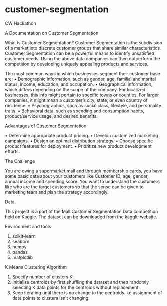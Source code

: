 # customer-segmentation
CW Hackathon

A Documentation on Customer Segmentation

What is Customer Segmentation?
Customer Segmentation is the subdivision of a market into discrete customer groups that share similar characteristics. Customer Segmentation can be a powerful means to identify unsatisfied customer needs. Using the above data companies can then outperform the competition by developing uniquely appealing products and services.

The most common ways in which businesses segment their customer base are:
•	Demographic information, such as gender, age, familial and marital status, income, education, and occupation.
•	Geographical information, which differs depending on the scope of the company. For localized businesses, this info might pertain to specific towns or counties. For larger companies, it might mean a customer’s city, state, or even country of residence.
•	Psychographics, such as social class, lifestyle, and personality traits.
•	Behavioral data, such as spending and consumption habits, product/service usage, and desired benefits.

Advantages of Customer Segmentation

•	Determine appropriate product pricing.
•	Develop customized marketing campaigns.
•	Design an optimal distribution strategy.
•	Choose specific product features for deployment.
•	Prioritize new product development efforts. 
 
The Challenge
 
You are owing a supermarket mall and through membership cards, you have some basic data about your customers like Customer ID, age, gender, annual income and spending score. You want to understand the customers like who are the target customers so that the sense can be given to marketing team and plan the strategy accordingly.
 
Data
 
This project is a part of the Mall Customer Segmentation Data competition held on Kaggle.
The dataset can be downloaded from the kaggle website.
 


Environment and tools
 
1.	scikit-learn
2.	seaborn
3.	numpy
4.	pandas
5.	matplotlib


K Means Clustering Algorithm
 
1.	Specify number of clusters K.
2.	Initialize centroids by first shuffling the dataset and then randomly selecting K data points for the centroids without replacement.
3.	Keep iterating until there is no change to the centroids. i.e assignment of data points to clusters isn’t changing.
 

 






